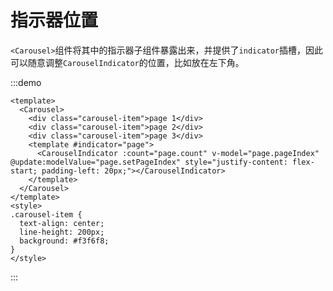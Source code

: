 # 指示器位置

`<Carousel>`组件将其中的指示器子组件暴露出来，并提供了`indicator`插槽，因此可以随意调整`CarouselIndicator`的位置，比如放在左下角。

:::demo

```vue
<template>
  <Carousel>
    <div class="carousel-item">page 1</div>
    <div class="carousel-item">page 2</div>
    <div class="carousel-item">page 3</div>
    <template #indicator="page">
      <CarouselIndicator :count="page.count" v-model="page.pageIndex" @update:modelValue="page.setPageIndex" style="justify-content: flex-start; padding-left: 20px;"></CarouselIndicator>
    </template>
  </Carousel>
</template>
<style>
.carousel-item {
  text-align: center;
  line-height: 200px;
  background: #f3f6f8;
}
</style>
```

:::